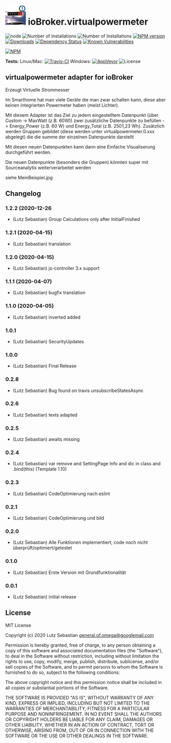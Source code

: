 <h1>
	<img src="admin/virtualpowermeter.png" width="64"/>
	ioBroker.virtualpowermeter
</h1>

![node](https://img.shields.io/node/v/iobroker.virtualpowermeter.svg)
![Number of Installations](http://iobroker.live/badges/virtualpowermeter-installed.svg) ![Number of Installations](http://iobroker.live/badges/virtualpowermeter-stable.svg) [![NPM version](http://img.shields.io/npm/v/iobroker.virtualpowermeter.svg)](https://www.npmjs.com/package/iobroker.virtualpowermeter)
[![Downloads](https://img.shields.io/npm/dm/iobroker.virtualpowermeter.svg)](https://www.npmjs.com/package/iobroker.virtualpowermeter)
[![Dependency Status](https://img.shields.io/david/Omega236/iobroker.virtualpowermeter.svg)](https://david-dm.org/Omega236/iobroker.virtualpowermeter)
[![Known Vulnerabilities](https://snyk.io/test/github/Omega236/ioBroker.virtualpowermeter/badge.svg)](https://snyk.io/test/github/Omega236/ioBroker.virtualpowermeter)

[![NPM](https://nodei.co/npm/iobroker.virtualpowermeter.png?downloads=true)](https://nodei.co/npm/iobroker.virtualpowermeter/)

**Tests:** Linux/Mac: [![Travis-CI](http://img.shields.io/travis/Omega236/ioBroker.virtualpowermeter/master.svg)](https://travis-ci.org/Omega236/ioBroker.virtualpowermeter)
Windows: [![AppVeyor](https://ci.appveyor.com/api/projects/status/github/Omega236/ioBroker.virtualpowermeter?branch=master&svg=true)](https://ci.appveyor.com/project/Omega236/ioBroker-virtualpowermeter/)
![License](https://img.shields.io/npm/l/iobroker.virtualpowermeter.svg)
## virtualpowermeter adapter for ioBroker

Erzeugt Virtuelle Strommesser

Im Smarthome hat man viele Geräte die man zwar schalten kann, diese aber keinen integrierten Powermeter haben (meist Lichter).

Mit diesem Adapter ist das Ziel zu jedem eingestelltem Datenpunkt (über Custom -> MaxWatt (z.B. 60W)) zwei zusätzliche Datenpunkte zu befüllen -> Energy_Power (z.B. 60 W) und Energy_Total (z.B. 2501,23 Wh). 
Zusätzlich werden Gruppen gebildet (diese werden unter virtualpowermeter.0.xxx abgelegt) die die summe der einzelnen Datenpunkte darstellt

Mit diesen neuen Datenpunkten kann dann eine Einfache Visualiserung durchgeführt werden.

Die neuen Datenpunkte (besonders die Gruppen) könnten super mit Sourceanalytix weiterverarbeitet werden

siehe MeinBeispiel.jpg



## Changelog
### 1.2.2 (2020-12-26
* (Lutz Sebastian) Group Calculations only after InitialFinished
### 1.2.1 (2020-04-15)
* (Lutz Sebastian) translation
### 1.2.0 (2020-04-15)
* (Lutz Sebastian) js-controller 3.x support
### 1.1.1 (2020-04-07)
* (Lutz Sebastian) bugfix translation
### 1.1.0 (2020-04-05)
* (Lutz Sebastian) inverted added
### 1.0.1
* (Lutz Sebastian) SecurityUpdates
### 1.0.0
* (Lutz Sebastian) Final Release
### 0.2.8
* (Lutz Sebastian) Bug found on travis unsubscribeStatesAsync
### 0.2.6
* (Lutz Sebastian) texts adapted
### 0.2.5
* (Lutz Sebastian) awaits missing
### 0.2.4
* (Lutz Sebastian) var remove and SettingPage Info and dic in class and .bind(this) (Template 1.10)
### 0.2.3
* (Lutz Sebastian) CodeOptimierung nach eslint
### 0.2.1
* (Lutz Sebastian) CodeOptimierung und bild
### 0.2.0
* (Lutz Sebastian) Alle Funktionen implementiert, code noch nicht überprüft/optimiert/getestet
### 0.1.0
* (Lutz Sebastian) Erste Version mit Grundfunktionalität
### 0.0.1
* (Lutz Sebastian) initial release

## License
MIT License

Copyright (c) 2020 Lutz Sebastian general.of.omega@googlemail.com

Permission is hereby granted, free of charge, to any person obtaining a copy
of this software and associated documentation files (the "Software"), to deal
in the Software without restriction, including without limitation the rights
to use, copy, modify, merge, publish, distribute, sublicense, and/or sell
copies of the Software, and to permit persons to whom the Software is
furnished to do so, subject to the following conditions:

The above copyright notice and this permission notice shall be included in all
copies or substantial portions of the Software.

THE SOFTWARE IS PROVIDED "AS IS", WITHOUT WARRANTY OF ANY KIND, EXPRESS OR
IMPLIED, INCLUDING BUT NOT LIMITED TO THE WARRANTIES OF MERCHANTABILITY,
FITNESS FOR A PARTICULAR PURPOSE AND NONINFRINGEMENT. IN NO EVENT SHALL THE
AUTHORS OR COPYRIGHT HOLDERS BE LIABLE FOR ANY CLAIM, DAMAGES OR OTHER
LIABILITY, WHETHER IN AN ACTION OF CONTRACT, TORT OR OTHERWISE, ARISING FROM,
OUT OF OR IN CONNECTION WITH THE SOFTWARE OR THE USE OR OTHER DEALINGS IN THE
SOFTWARE.
